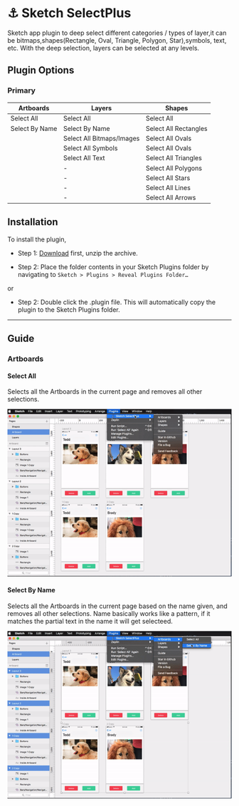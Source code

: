 # :anchor: Sketch SelectPlus

Sketch app plugin to deep select different categories / types of layer,it can be bitmaps,shapes(Rectangle, Oval, Triangle, Polygon, Star),symbols, text, etc. With the deep selection, layers can be selected at any levels. 

## Plugin Options
### Primary

Artboards      | Layers         | Shapes
-------------- | -------------- | -----------------------
Select All     | Select All     | Select All
Select By Name | Select By Name | Select All Rectangles
              | Select All Bitmaps/Images | Select All Ovals
              | Select All Symbols | Select All Ovals
              | Select All Text | Select All Triangles
              | - | Select All Polygons
              | - | Select All Stars
              | - | Select All Lines
              | - | Select All Arrows

## Installation

To install the plugin, 

* Step 1: [Download](https://github.com/nathan5x/Sketch-SelectPlus/archive/master.zip) first, unzip the archive.

* Step 2: Place the folder contents in your Sketch Plugins folder by navigating to `Sketch > Plugins > Reveal Plugins Folder…`

or

* Step 2: Double click the .plugin file. This will automatically copy the plugin to the Sketch Plugins folder.

- - - - 

## Guide

### Artboards

#### Select All
Selects all the Artboards in the current page and removes all other selections. 

![Select All Artboards Walkthrough](https://github.com/nathan5x/Sketch-SelectPlus/blob/master/Guides/Artboards-SelectAll.gif)

#### Select By Name
Selects all the Artboards in the current page based on the name given, and removes all other selections. Name basically works like a pattern, if it matches the partial text in the name it will get selecteed.

![Select By Name Artboards Walkthrough](https://github.com/nathan5x/Sketch-SelectPlus/blob/master/Guides/Artboards-SelectByName.gif)